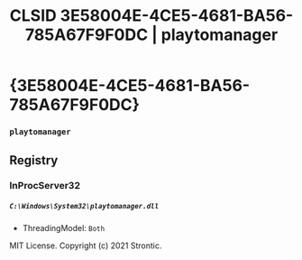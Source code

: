 ﻿---
title: "CLSID 3E58004E-4CE5-4681-BA56-785A67F9F0DC | playtomanager"
excerpt: What is COM-Object CLSID 3E58004E-4CE5-4681-BA56-785A67F9F0DC?
---

# {3E58004E-4CE5-4681-BA56-785A67F9F0DC}

### `playtomanager`

## Registry


### InProcServer32

##### `C:\Windows\System32\playtomanager.dll`
* ThreadingModel: `Both`

MIT License. Copyright (c) 2021 Strontic.


